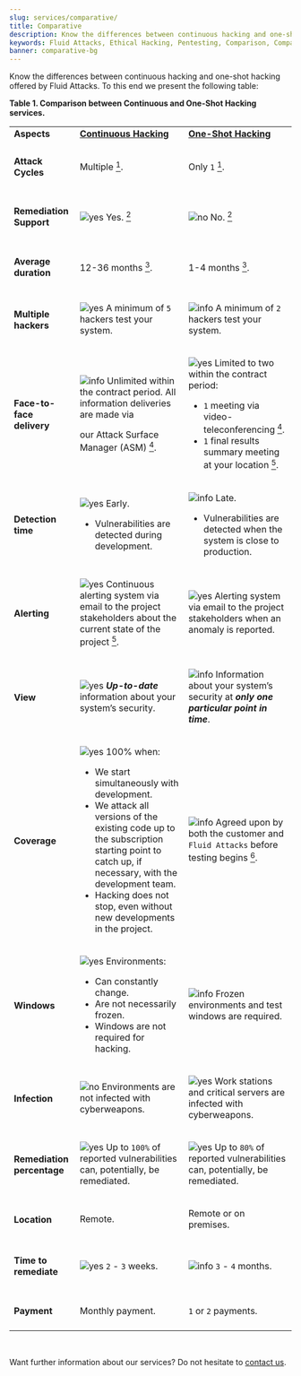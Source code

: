 ```yaml
---
slug: services/comparative/
title: Comparative
description: Know the differences between continuous hacking and one-shot hacking offered by Fluid Attacks.
keywords: Fluid Attacks, Ethical Hacking, Pentesting, Comparison, Company, Continuous Hacking, One-Shot Hacking
banner: comparative-bg
---
```


Know the differences between continuous hacking and one-shot hacking
offered by Fluid Attacks. To this end we present the following table:

<div class="tc">

**Table 1. Comparison between Continuous and One-Shot Hacking services.**

</div>

|                                   |                                                                                                                                                                                                                                                                                                                                                                                                                        |                                                                                                                                                                                                                                                                                                                                                                                                                       |
| --------------------------------- | ---------------------------------------------------------------------------------------------------------------------------------------------------------------------------------------------------------------------------------------------------------------------------------------------------------------------------------------------------------------------------------------------------------------------- | --------------------------------------------------------------------------------------------------------------------------------------------------------------------------------------------------------------------------------------------------------------------------------------------------------------------------------------------------------------------------------------------------------------------- |
| **Aspects**                       | [**Continuous Hacking**](../continuous-hacking/)                                                                                                                                                                                                                                                                                                                                                                       | [**One-Shot Hacking**](../one-shot-hacking/)                                                                                                                                                                                                                                                                                                                                                                          |
| <h4> Attack Cycles </h4>          | <p> Multiple [<sup>1</sup>](../continuous-hacking/#remediation-validation/). </p>                                                                                                                                                                                                                                                                                                                                      | <p> Only `1` [<sup>1</sup>](../one-shot-hacking/#remediation-validation). </p>                                                                                                                                                                                                                                                                                                                                        |
| <h4> Remediation Support </h4>    | <p> ![yes](https://res.cloudinary.com/fluid-attacks/image/upload/v1620226926/airs/icons/yes_xcsf3o.webp) Yes. [<sup>2</sup>](../continuous-hacking/#remediation-support) </p>                                                                                                                                                                                                                                          | <p> ![no](https://res.cloudinary.com/fluid-attacks/image/upload/v1620226925/airs/icons/no_kjwjap.webp) No. [<sup>2</sup>](../one-shot-hacking/#remediation) </p>                                                                                                                                                                                                                                                      |
| <h4> Average duration </h4>       | <p> 12-36 months [<sup>3</sup>](../continuous-hacking/#duration). </p>                                                                                                                                                                                                                                                                                                                                                 | <p> 1-4 months [<sup>3</sup>](../one-shot-hacking/#specific-length). </p>                                                                                                                                                                                                                                                                                                                                             |
| <h4> Multiple hackers </h4>       | <p> ![yes](https://res.cloudinary.com/fluid-attacks/image/upload/v1620226926/airs/icons/yes_xcsf3o.webp) A minimum of `5` hackers test your system. </p>                                                                                                                                                                                                                                                               | <p> ![info](https://res.cloudinary.com/fluid-attacks/image/upload/v1620226924/airs/icons/info_orgtqu.webp) A minimum of `2` hackers test your system. </p>                                                                                                                                                                                                                                                            |
| <h4> Face-to-face delivery </h4>  | <p> ![info](https://res.cloudinary.com/fluid-attacks/image/upload/v1620226924/airs/icons/info_orgtqu.webp) Unlimited within the contract period. All information deliveries are made via </p> <p> our Attack Surface Manager (ASM) [<sup>4</sup>](../continuous-hacking/#direct-and-agile-communication). </p>                                                                                                         | <p> ![yes](https://res.cloudinary.com/fluid-attacks/image/upload/v1620226926/airs/icons/yes_xcsf3o.webp) Limited to two within the contract period: </p> <ul> <li> `1` meeting via video-teleconferencing [<sup>4</sup>](../one-shot-hacking/#report-validation-meeting). </li> <li> `1` final results summary meeting at your location [<sup>5</sup>](../one-shot-hacking/#report-presentation-meeting). </li> </ul> |
| <h4> Detection time </h4>         | <p> ![yes](https://res.cloudinary.com/fluid-attacks/image/upload/v1620226926/airs/icons/yes_xcsf3o.webp) Early. <ul> <li> Vulnerabilities are detected during development. </li> </ul>                                                                                                                                                                                                                                 | <p> ![info](https://res.cloudinary.com/fluid-attacks/image/upload/v1620226924/airs/icons/info_orgtqu.webp) Late. </p> <ul> <li> Vulnerabilities are detected when the system is close to production. </li> </ul>                                                                                                                                                                                                      |
| <h4> Alerting </h4>               | <p> ![yes](https://res.cloudinary.com/fluid-attacks/image/upload/v1620226926/airs/icons/yes_xcsf3o.webp) Continuous alerting system via email to the project stakeholders about the current state of the project [<sup>5</sup>](../continuous-hacking/#follow-up-using-integrates). </p>                                                                                                                               | <p> ![yes](https://res.cloudinary.com/fluid-attacks/image/upload/v1620226926/airs/icons/yes_xcsf3o.webp) Alerting system via email to the project stakeholders when an anomaly is reported. </p>                                                                                                                                                                                                                      |
| <h4> View </h4>                   | <p> ![yes](https://res.cloudinary.com/fluid-attacks/image/upload/v1620226926/airs/icons/yes_xcsf3o.webp) ***Up-to-date*** information about your system’s security. </p>                                                                                                                                                                                                                                               | <p> ![info](https://res.cloudinary.com/fluid-attacks/image/upload/v1620226924/airs/icons/info_orgtqu.webp) Information about your system’s security at ***only one particular point in time***. </p>                                                                                                                                                                                                                  |
| <h4> Coverage </h4>               | <p> ![yes](https://res.cloudinary.com/fluid-attacks/image/upload/v1620226926/airs/icons/yes_xcsf3o.webp) 100% when: <ul> <li> We start simultaneously with development. </li> <li> We attack all versions of the existing code up to the  subscription starting point to catch up, if necessary, with the development team. </li> <li> Hacking does not stop, even without new developments in the project. </li> </p> | <p> ![info](https://res.cloudinary.com/fluid-attacks/image/upload/v1620226924/airs/icons/info_orgtqu.webp) Agreed upon by both the customer and `Fluid Attacks` before testing begins [<sup>6</sup>](../one-shot-hacking/#coverage).                                                                                                                                                                                  |
| <h4> Windows </h4>                | <p> ![yes](https://res.cloudinary.com/fluid-attacks/image/upload/v1620226926/airs/icons/yes_xcsf3o.webp) Environments: <ul> <li> Can constantly change. </li> <li> Are not necessarily frozen. </li> <li> Windows are not required for hacking. </li> </p>                                                                                                                                                             | <p> ![info](https://res.cloudinary.com/fluid-attacks/image/upload/v1620226924/airs/icons/info_orgtqu.webp) Frozen environments and test windows are required. </p>                                                                                                                                                                                                                                                    |
| <h4> Infection </h4>              | <p> ![no](https://res.cloudinary.com/fluid-attacks/image/upload/v1620226925/airs/icons/no_kjwjap.webp) Environments are not infected with cyberweapons. </p>                                                                                                                                                                                                                                                           | <p> ![yes](https://res.cloudinary.com/fluid-attacks/image/upload/v1620226926/airs/icons/yes_xcsf3o.webp) Work stations and critical servers are infected with cyberweapons. </p>                                                                                                                                                                                                                                      |
| <h4> Remediation percentage </h4> | <p> ![yes](https://res.cloudinary.com/fluid-attacks/image/upload/v1620226926/airs/icons/yes_xcsf3o.webp) Up to `100%` of reported vulnerabilities can, potentially, be remediated. </p>                                                                                                                                                                                                                                | <p> ![yes](https://res.cloudinary.com/fluid-attacks/image/upload/v1620226926/airs/icons/yes_xcsf3o.webp) Up to `80%` of reported vulnerabilities can, potentially, be remediated. </p>                                                                                                                                                                                                                                |
| <h4> Location </h4>               | <p> Remote. </p>                                                                                                                                                                                                                                                                                                                                                                                                       | <p> Remote or on premises. </p>                                                                                                                                                                                                                                                                                                                                                                                       |
| <h4> Time to remediate </h4>      | <p> ![yes](https://res.cloudinary.com/fluid-attacks/image/upload/v1620226926/airs/icons/yes_xcsf3o.webp) `2` - `3` weeks.                                                                                                                                                                                                                                                                                              | <p> ![info](https://res.cloudinary.com/fluid-attacks/image/upload/v1620226924/airs/icons/info_orgtqu.webp) `3` - `4` months.                                                                                                                                                                                                                                                                                          |
| <h4> Payment </h4>                | <p> Monthly payment. </p>                                                                                                                                                                                                                                                                                                                                                                                              | <p> `1` or `2` payments. </p>                                                                                                                                                                                                                                                                                                                                                                                         |

</br>

Want further information about our services? Do not hesitate to [contact
us](../../contact-us/).
